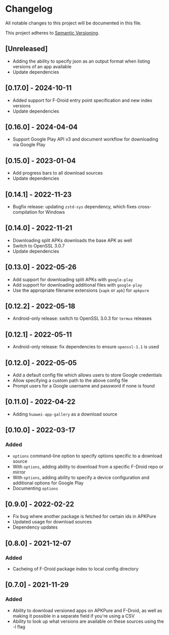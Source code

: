 # Changelog

All notable changes to this project will be documented in this file.

This project adheres to [Semantic Versioning](https://semver.org/spec/v2.0.0.html).

## [Unreleased]
- Adding the ability to specify json as an output format when listing versions of an app available
- Update dependencies

## [0.17.0] - 2024-10-11
- Added support for F-Droid entry point specification and new index versions
- Update dependencies

## [0.16.0] - 2024-04-04
- Support Google Play API v3 and document workflow for downloading via Google Play

## [0.15.0] - 2023-01-04
- Add progress bars to all download sources
- Update dependencies

## [0.14.1] - 2022-11-23
- Bugfix release: updating `zstd-sys` dependency, which fixes cross-compilation for Windows

## [0.14.0] - 2022-11-21
- Downloading split APKs downloads the base APK as well
- Switch to OpenSSL 3.0.7
- Update dependencies

## [0.13.0] - 2022-05-26
- Add support for downloading split APKs with `google-play`
- Add support for downloading additional files with `google-play`
- Use the appropriate filename extensions (`xapk` or `apk`) for `apkpure`

## [0.12.2] - 2022-05-18
- Android-only release: switch to OpenSSL 3.0.3 for `termux` releases

## [0.12.1] - 2022-05-11
- Android-only release: fix dependencies to ensure `openssl-1.1` is used

## [0.12.0] - 2022-05-05
- Add a default config file which allows users to store Google credentials
- Allow specifying a custom path to the above config file
- Prompt users for a Google username and password if none is found

## [0.11.0] - 2022-04-22
- Adding `huawei-app-gallery` as a download source

## [0.10.0] - 2022-03-17
### Added
- `options` command-line option to specify options specific to a download source
- With `options`, adding ability to download from a specific F-Droid repo or mirror
- With `options`, adding ability to specify a device configuration and additional options for Google Play
- Documenting `options`

## [0.9.0] - 2022-02-22
- Fix bug where another package is fetched for certain ids in APKPure
- Updated usage for download sources
- Dependency updates

## [0.8.0] - 2021-12-07
### Added
- Cacheing of F-Droid package index to local config directory

## [0.7.0] - 2021-11-29
### Added
- Ability to download versioned apps on APKPure and F-Droid, as well as making it possible in a separate field if you're using a CSV
- Ability to look up what versions are available on these sources using the -l flag
